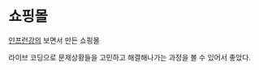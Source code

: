 # 쇼핑몰

[인프런강의](https://www.inflearn.com/course/%ED%92%80%EC%8A%A4%ED%83%9D-%EB%A6%AC%EC%95%A1%ED%8A%B8-%EB%9D%BC%EC%9D%B4%EB%B8%8C%EC%BD%94%EB%94%A9-%EC%87%BC%ED%95%91%EB%AA%B0/) 보면서 만든 쇼핑몰

라이브 코딩으로 문제상황들을 고민하고 해결해나가는 과정을 볼 수 있어서 좋았다.

